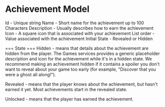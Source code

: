 Achievement Model
===========================
Id - Unique string
Name - Short name for the achievement up to 100 Characters
Description - Usually describes how to earn the achievement
Icon - A square icon that is associated with your achievement
List order - Value associated with the achievement
Initial State - Revealed or Hidden

=== State ===
Hidden -  means that details about the achievement are hidden from the player. The Games services provides a generic placeholder description and icon for the achievement while it's in a hidden state. We recommend making an achievement hidden if it contains a spoiler you don't want to reveal about your game too early (for example, "Discover that you were a ghost all along!").

Revealed - means that the player knows about the achievement, but hasn't earned it yet. Most achievements start in the revealed state.

Unlocked - means that the player has earned the achievement. 
